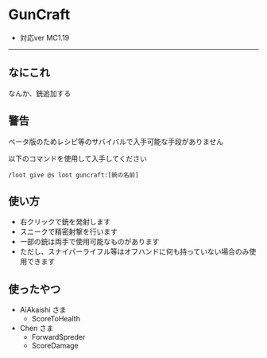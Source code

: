 # GunCraft
- 対応ver MC1.19
____
## なにこれ
なんか、銃追加する

## 警告
ベータ版のためレシピ等のサバイバルで入手可能な手段がありません

以下のコマンドを使用して入手してください

`/loot give @s loot guncraft:[銃の名前]`

## 使い方

- 右クリックで銃を発射します
- スニークで精密射撃を行います
- 一部の銃は両手で使用可能なものがあります
- ただし、スナイパーライフル等はオフハンドに何も持っていない場合のみ使用できます

## 使ったやつ
- AiAkaishi さま
  - ScoreToHealth
- Chen さま
  - ForwardSpreder
  - ScoreDamage
